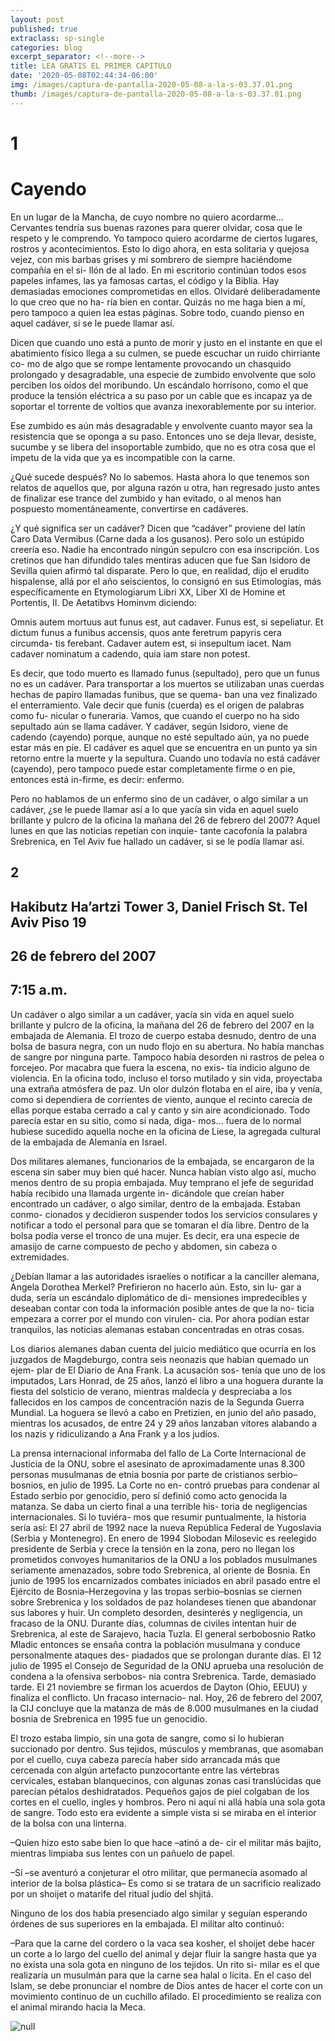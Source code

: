 ```yaml
---
layout: post
published: true
extraclass: sp-single
categories: blog
excerpt_separator: <!--more-->
title: LEA GRATIS EL PRIMER CAPITULO
date: '2020-05-08T02:44:34-06:00'
img: /images/captura-de-pantalla-2020-05-08-a-la-s-03.37.01.png
thumb: /images/captura-de-pantalla-2020-05-08-a-la-s-03.37.01.png
---
```

# 1

# Cayendo

En un lugar de la Mancha, de cuyo nombre no quiero acordarme... Cervantes tendría sus buenas razones para querer olvidar, cosa que le respeto y le comprendo. Yo tampoco quiero acordarme de ciertos lugares, rostros y acontecimientos. Esto lo digo ahora, en esta solitaria y quejosa vejez, con mis barbas grises y mi sombrero de siempre haciéndome compañía en el si- llón de al lado. En mi escritorio continúan todos esos papeles infames, las ya famosas cartas, el código y la Biblia. Hay demasiadas emociones comprometidas en ellos. Olvidaré deliberadamente lo que creo que no ha- ría bien en contar. Quizás no me haga bien a mí, pero tampoco a quien lea estas páginas. Sobre todo, cuando pienso en aquel cadáver, si se le puede llamar así. <!--more-->

Dicen que cuando uno está a punto de morir y justo en el instante en que el abatimiento físico llega a su culmen, se puede escuchar un ruido chirriante co- mo de algo que se rompe lentamente provocando un chasquido prolongado y desagradable, una especie de zumbido envolvente que solo perciben los oídos del moribundo. Un escándalo horrísono, como el que produce la tensión eléctrica a su paso por un cable que es incapaz ya de soportar el torrente de voltios que avanza inexorablemente por su interior.

Ese zumbido es aún más desagradable y envolvente cuanto mayor sea la resistencia que se oponga a su paso. Entonces uno se deja llevar, desiste, sucumbe y se libera del insoportable zumbido, que no es otra cosa que el ímpetu de la vida que ya es incompatible con la carne.

¿Qué sucede después? No lo sabemos. Hasta ahora lo que tenemos son relatos de aquellos que, por alguna razón u otra, han regresado justo antes de finalizar ese trance del zumbido y han evitado, o al menos han pospuesto momentáneamente, convertirse en cadáveres.

¿Y qué significa ser un cadáver? Dicen que “cadáver” proviene del latín Caro Data Vermibus (Carne dada a los gusanos). Pero solo un estúpido creería eso. Nadie ha encontrado ningún sepulcro con esa inscripción. Los cretinos que han difundido tales mentiras aducen que fue San Isidoro de Sevilla quien afirmó tal disparate. Pero lo que, en realidad, dijo el erudito hispalense, allá por el año seiscientos, lo consignó en sus Etimologías, más específicamente en Etymologiarum Libri XX, Liber XI de Homine et Portentis, II. De Aetatibvs Hominvm diciendo:

Omnis autem mortuus aut funus est, aut cadaver. Funus est, si sepeliatur. Et dictum funus a funibus accensis, quos ante feretrum papyris cera circumda- tis ferebant. Cadaver autem est, si insepultum iacet. Nam cadaver nominatum a cadendo, quia iam stare non potest.

Es decir, que todo muerto es llamado funus (sepultado), pero que un funus no es un cadáver. Para transportar a los muertos se utilizaban unas cuerdas hechas de papiro llamadas funibus, que se quema- ban una vez finalizado el enterramiento. Vale decir que funis (cuerda) es el origen de palabras como fu- nicular o funeraria. Vamos, que cuando el cuerpo no ha sido sepultado aún se llama cadáver. Y cadáver, según Isidoro, viene de cadendo (cayendo) porque, aunque no esté sepultado aún, ya no puede estar más en pie. El cadáver es aquel que se encuentra en un punto ya sin retorno entre la muerte y la sepultura. Cuando uno todavía no está cadáver (cayendo), pero tampoco puede estar completamente firme o en pie, entonces está in-firme, es decir: enfermo.

Pero no hablamos de un enfermo sino de un cadáver, o algo similar a un cadáver, ¿se le puede llamar así a lo que yacía sin vida en aquel suelo brillante y pulcro de la oficina la mañana del 26 de febrero del 2007? Aquel lunes en que las noticias repetían con inquie- tante cacofonía la palabra Srebrenica, en Tel Aviv fue hallado un cadáver, si se le podía llamar así.

## 2

## Hakibutz Ha’artzi Tower 3, Daniel Frisch St. Tel Aviv Piso 19

## 26 de febrero del 2007

## 7:15 a.m.

Un cadáver o algo similar a un cadáver, yacía sin vida en aquel suelo brillante y pulcro de la oficina, la mañana del 26 de febrero del 2007 en la embajada de Alemania. El trozo de cuerpo estaba desnudo, dentro de una bolsa de basura negra, con un nudo flojo en su abertura. No había manchas de sangre por ninguna parte. Tampoco había desorden ni rastros de pelea o forcejeo. Por macabra que fuera la escena, no exis- tía indicio alguno de violencia. En la oficina todo, incluso el torso mutilado y sin vida, proyectaba una extraña atmósfera de paz. Un olor dulzón flotaba en el aire, iba y venía, como si dependiera de corrientes de viento, aunque el recinto carecía de ellas porque estaba cerrado a cal y canto y sin aire acondicionado. Todo parecía estar en su sitio, como si nada, diga- mos... fuera de lo normal hubiese sucedido aquella noche en la oficina de Liese, la agregada cultural de la embajada de Alemania en Israel.

Dos militares alemanes, funcionarios de la embajada, se encargaron de la escena sin saber muy bien qué hacer. Nunca habían visto algo así, mucho menos dentro de su propia embajada. Muy temprano el jefe de seguridad había recibido una llamada urgente in- dicándole que creían haber encontrado un cadáver, o algo similar, dentro de la embajada. Estaban conmo- cionados y decidieron suspender todos los servicios consulares y notificar a todo el personal para que se tomaran el día libre. Dentro de la bolsa podía verse el tronco de una mujer. Es decir, era una especie de amasijo de carne compuesto de pecho y abdomen, sin cabeza o extremidades.

¿Debían llamar a las autoridades israelíes o notificar a la canciller alemana, Angela Dorothea Merkel? Prefirieron no hacerlo aún. Esto, sin lu- gar a duda, sería un escándalo diplomático de di- mensiones impredecibles y deseaban contar con toda la información posible antes de que la no- ticia empezara a correr por el mundo con virulen- cia. Por ahora podían estar tranquilos, las noticias alemanas estaban concentradas en otras cosas.

Los diarios alemanes daban cuenta del juicio mediático que ocurría en los juzgados de Magdeburgo, contra seis neonazis que habían quemado un ejem- plar de El Diario de Ana Frank. La acusación sos- tenía que uno de los imputados, Lars Honrad, de 25 años, lanzó el libro a una hoguera durante la fiesta del solsticio de verano, mientras maldecía y despreciaba a los fallecidos en los campos de concentración nazis de la Segunda Guerra Mundial. La hoguera se llevó a cabo en Pretizien, en junio del año pasado, mientras los acusados, de entre 24 y 29 años lanzaban vítores alabando a los nazis y ridiculizando a Ana Frank y a los judíos.

La prensa internacional informaba del fallo de La Corte Internacional de Justicia de la ONU, sobre el asesinato de aproximadamente unas 8.300 personas musulmanas de etnia bosnia por parte de cristianos serbio–bosnios, en julio de 1995. La Corte no en- contró pruebas para condenar al Estado serbio por genocidio, pero sí definió como acto genocida la matanza. Se daba un cierto final a una terrible his- toria de negligencias internacionales. Si lo tuviéra- mos que resumir puntualmente, la historia sería así: El 27 abril de 1992 nace la nueva República Federal de Yugoslavia (Serbia y Montenegro). En enero de 1994 Slobodan Milosevic es reelegido presidente de Serbia y crece la tensión en la zona, pero no llegan los prometidos convoyes humanitarios de la ONU a los poblados musulmanes seriamente amenazados, sobre todo Srebrenica, al oriente de Bosnia. En junio de 1995 los encarnizados combates iniciados en abril pasado entre el Ejército de Bosnia–Herzegovina y las tropas serbio–bosnias se ciernen sobre Srebrenica y los soldados de paz holandeses tienen que abandonar sus labores y huir. Un completo desorden, desinterés y negligencia, un fracaso de la ONU. Durante días, columnas de civiles intentan huir de Srebrenica, al este de Sarajevo, hacia Tuzla. El general serbobosnio Ratko Mladic entonces se ensaña contra la población musulmana y conduce personalmente ataques des- piadados que se prolongan durante días. El 12 julio de 1995 el Consejo de Seguridad de la ONU aprueba una resolución de condena a la ofensiva serbobos- nia contra Srebrenica. Tarde, demasiado tarde. El 21 noviembre se firman los acuerdos de Dayton (Ohio, EEUU) y finaliza el conflicto. Un fracaso internacio- nal. Hoy, 26 de febrero del 2007, la CIJ concluye que la matanza de más de 8.000 musulmanes en la ciudad bosnia de Srebrenica en 1995 fue un genocidio.

El trozo estaba limpio, sin una gota de sangre, como si lo hubieran succionado por dentro. Sus tejidos, músculos y membranas, que asomaban por el cuello, cuya cabeza parecía haber sido arrancada más que cercenada con algún artefacto punzocortante entre las vértebras cervicales, estaban blanquecinos, con algunas zonas casi translúcidas que parecían pétalos deshidratados. Pequeños gajos de piel colgaban de los cortes en el cuello, ingles y hombros. Pero ni aquí ni allá había una sola gota de sangre. Todo esto era evidente a simple vista si se miraba en el interior de la bolsa con una linterna.

–Quien hizo esto sabe bien lo que hace –atinó a de- cir el militar más bajito, mientras limpiaba sus lentes con un pañuelo de papel.

–Sí –se aventuró a conjeturar el otro militar, que permanecía asomado al interior de la bolsa plástica– Es como si se tratara de un sacrificio realizado por un shoijet o matarife del ritual judío del shjitá.

Ninguno de los dos había presenciado algo similar y seguían esperando órdenes de sus superiores en la embajada. El militar alto continuó:

–Para que la carne del cordero o la vaca sea kosher, el shoijet debe hacer un corte a lo largo del cuello del animal y dejar fluir la sangre hasta que ya no exista una sola gota en ninguno de los tejidos. Un rito si- milar es el que realizaría un musulmán para que la carne sea halal o lícita. En el caso del Islam, se debe pronunciar el nombre de Dios antes de hacer el corte con un movimiento continuo de un cuchillo afilado. El procedimiento se realiza con el animal mirando hacia la Meca.

![null](/images/primer-capítulo-grátis-2.png)
